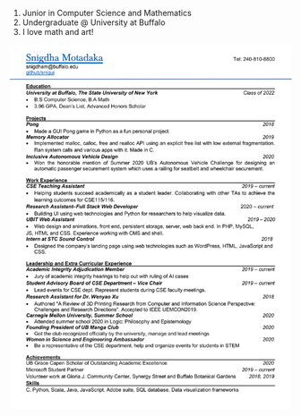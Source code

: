 <!---
id: about
title: About
--->

1. Junior in Computer Science and Mathematics
1. Undergraduate @ University at Buffalo
1. I love math and art!

![resume](./assets/resume1.png)

<!---Write it in first (I) or third (Your Name Here) person.
## Current Role
Grace Hopper Celebration Attendee
## Recognition
- 2020 Awesome Woman in Technology Award
## Social Media
- Twitter
- LinkedIn
- GitHub 
--->
